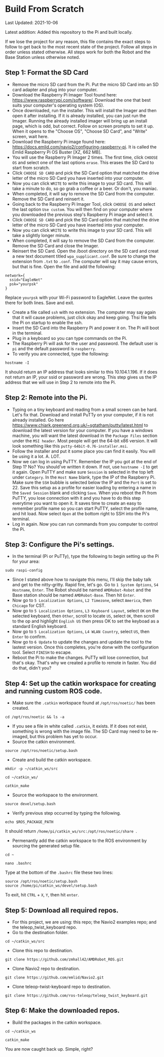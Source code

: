 # Build From Scratch
Last Updated: 2021-10-06

Latest addition: Added this repository to the Pi and built locally.

If we lose the project for any reason, this file contains the exact steps to follow to get back to the most recent state of the project.  Follow all steps in order unless stated otherwise.  All steps work for both the Robot and the Base Station unless otherwise noted.

## Step 1: Format the SD Card
- Remove the micro SD card from the Pi.  Put the micro SD Card into an SD card adapter and plug into your computer.
- Download the Raspberry Pi Imager Tool found here: https://www.raspberrypi.com/software/.  Download the one that best suits your computer's operating system (OS).
- Once downloaded, run the installer.  This will install the Imager and then open it after installing.  If it is already installed, you can just run the Imager.  Running the already installed imager will bring up an install page, which is odd, but correct.  Follow on screen prompts to set it up.  When it opens to the "Choose OS", "Choose SD Card", and "Write" screen, wait here.
- Download the Raspberry Pi image found here: https://docs.emlid.com/navio2/configuring-raspberry-pi.  It is called the Emlid Raspberry Pi OS Buster [XZ, 662 MB].
- You will use the Raspberry Pi Imager 2 times.  The first time, click `CHOOSE OS` and select one of the last options `erase`.  This erases the SD Card to start from scratch.
- Click `CHOOSE SD CARD` and pick the SD Card option that matched the drive letter of the micro SD Card you have inserted into your computer.
- Now you can click `WRITE` to write this image to your SD card.  This will take a minute to do, so go grab a coffee or a beer. Or don't, you maniac.
- When completed, it will say to remove the SD Card from the computer.  Remove the SD Card and reinsert it.  
- Going back to the Raspberry Pi Imager Tool, click `CHOOSE OS` and select the last option `Use custom`.  You will then find on your computer where you downloaded the previous step's Raspberry Pi image and select it.
- Click `CHOOSE SD CARD` and pick the SD Card option that matched the drive letter of the micro SD Card you have inserted into your computer.
- Now you can click `WRITE` to write this image to your SD card.  This will take a slightly longer minute.
- When completed, it will say to remove the SD Card from the computer.  Remove the SD Card and close the Imager.
- Reinsert the SD Card.  Open the /boot directory on the SD card and creat a new text document titled `wpa_supplicant.conf`.  Be sure to change the extension from `.txt` to `.conf`.  The computer will say it may cause errors, but that is fine.  Open the file and add the following:
```
network={
  ssid="EagleNet"
  psk="yourpsk"
}
```
Replace `yourpsk` with your Wi-Fi password to EagleNet.  Leave the quotes there for both lines.  Save and exit.
- Create a file called `ssh` with no extension.  The computer may say again that it will cause problems, just click okay and keep going.  Thsi file tells the Pi on startup to enable the ssh.
- Insert the SD Card into the Raspberry Pi and power it on.  The Pi will boot in the terminal.
- Plug in a keyboard so you can type commands on the Pi.
- The Raspberry Pi will ask for the user and password.  The default user is `pi` and the default password is `raspberry`.
- To verify you are connected, type the following:
```
hostname -I
```
It should return an IP address that looks similar to this 10.104.1.196.  If it does not return an IP, your ssid or password are wrong.  This step gives us the IP address that we will use in Step 2 to remote into the Pi.

## Step 2: Remote into the Pi.
- Typing on a tiny keyboard and reading from a small screen can be hard.  Let's fix that.  Download and install PuTTy on your computer, if it is not already installed.  Go here https://www.chiark.greenend.org.uk/~sgtatham/putty/latest.html to download the latest version for your computer.  If you have a windows machine, you will want the latest download in the `Package Files` section under the `MSI header`.  Most people will get the 64-bit x86 version.  It will look something like this `putty-64bit-0.76-installer.msi`.
- Follow the installer and put it some place you can find it easily.  You will be using it a lot. A. LOT.
- Now we can log in using PuTTY.  Remember the IP you got at the end of Step 1? No? You should've written it down.  If not, use `hostname -I` to get it again.  Open PuTTY and make sure `Session` is selected in the top left under `Category`.  In the `Host Name` blank, type the IP of the Raspberry Pi.  Make sure the `SSH` bubble is selected below the IP and the `Port` is set to 22.  Save this setup as a profile for easier loading by entering a name in the `Saved Session` blank and clicking `Save`.  When you reboot the Pi from PuTTY, you lose connection with it and you have to do this step everytime you want to open it.  It saves time to create an easy to remember profile name so you can start PuTTY, select the profile name, and hit load.  Now select `Open` at the bottom right to SSH into the Pi's terminal.
- Log in again.  Now you can run commands from you computer to control the Pi.

## Step 3: Configure the Pi's settings.
- In the terminal (Pi or PuTTy), type the following to begin setting up the Pi for your area:
```
sudo raspi-config
```
- Since I stated above how to navigate this menu, I'll skip the baby talk and get to the nitty-gritty.  Rapid fire, let's go.  Go to `1 System Options`, `S4 Hostname`, `Enter`.  The Robot should be named `AMDRobot-Robot` and the Base station should be named `AMDRobot-Base`.  Then hit `Enter`.
- Now go to `5 Localization Options`, `L2 Timezone`, select `America`, then `Chicago` for CST.
- Now go to `5 Localization Options`, `L3 Keyboard Layout`, select `OK` on the selected keyboard, then `Other`, scroll to locate `US`, select `OK`, then scroll to the op and highlight `English US` then press OK to set the keyboad as a standard English keyboard.
- Now go to `5 Localization Options`, `L4 WLAN Country`, select `US`, then `Enter` to confirm.
- Now go to `6 Update` to update the changes and update the tool to the lastest version.  Once this completes, you're donw with the configuration tool.  Select `FINISH` to escape.
- Reboot the Pi to make the changes.  PuTTy will lose connection, but that's okay.  That's why we created a profile to remote in faster.  You did do that, didn't you?

## Step 4: Set up the catkin workspace for creating and running custom ROS code.
- Make sure the `.catkin` workspace found at `/opt/ros/noetic/` has been created.
```
cd /opt/ros/noetic && ls -a
```
- If you see a file in white called `.catkin`, it exists.  If it does not exist, something is wrong with the image file.  The SD Card may need to be re-imaged, but this problem has yet to occur.
- Source the catkin environment.
```
source /opt/ros/noetic/setup.bash
```
- Create and build the catkin workspace.
```
mkdir -p ~/catkin_ws/src 
```
```
cd ~/catkin_ws/ 
```
```
catkin_make
```
- Source the workspace to the environment.
```
source devel/setup.bash
```
- Verify previous step occurred by typing the following.
```
echo $ROS_PACKAGE_PATH 
```
It should return `/home/pi/catkin_ws/src:/opt/ros/noetic/share `.
- Permenantly add the catkin workspace to the ROS environment by sourcing the generated setup file.
```
cd ~
```
```
nano .bashrc
```
Type at the bottom of the `.bashrc` file these two lines:
```
source /opt/ros/noetic/setup.bash
source /home/pi/catkin_ws/devel/setup.bash
```
To exit, hit `CTRL` + `X`, `Y`, then hit `enter`.

## Step 5: Download all required repos.
- For this project, we are using: this repo; the Navio2 examples repo; and the teleop_twist_keyboard repo.
- Go to the destination folder.
```
cd ~/catkin_ws/src
```
- Clone this repo to destination.
```
git clone https://github.com/zmhall42/AMDRobot_ROS.git
```
- Clone Navio2 repo to destination.
```
git clone https://github.com/emlid/Navio2.git
```
- Clone teleop-twist-keyboard repo to destination.
```
git clone https://github.com/ros-teleop/teleop_twist_keyboard.git
```

## Step 6: Make the downloaded repos.
- Build the packages in the catkin workspace.
```
cd ~/catkin_ws 
```
```
catkin_make
```

You are now caught back up.  Simple, right?
